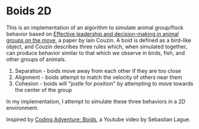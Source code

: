 # Boids 2D

This is an implementation of an algorithm to simulate animal group/flock behavior based on [Effective leadership and decision-making in animal groups on the move](https://www.nature.com/articles/nature03236?message=remove&free=2), a paper by Iain Couzin. A boid is defined as a bird-like object, and Couzin describes three rules which, when simulated together, can produce behavior similar to that which we observe in birds, fish, and other groups of animals.

1. Separation - boids move away from each other if they are too close
2. Alignment - boids attempt to match the velocity of others near them
3. Cohesion - boids will "jostle for position" by attempting to move towards the center of the group

In my implementation, I attempt to simulate these three behaviors in a 2D environment.

Inspired by [Coding Adventure: Boids](https://www.youtube.com/watch?v=bqtqltqcQhw), a Youtube video by Sebastian Lague.
